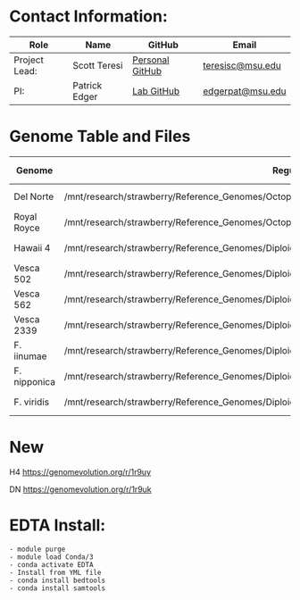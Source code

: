 # Contact Information:
| Role          | Name          | GitHub                                                  | Email              |
|---------------|---------------|---------------------------------------------------------|--------------------|
| Project Lead: | Scott Teresi  | [Personal GitHub](https://github.com/sjteresi) | <teresisc@msu.edu> |
| PI:           | Patrick Edger | [Lab GitHub](https://github.com/EdgerLab)               | <edgerpat@msu.edu> |

# Genome Table and Files
| **Genome**   | **Regular Fasta**                                                                                         | **CDS FASTA**                                                                                                                          | **Gene Annotation**                                                                                                          | **TE Density** |
|--------------|-----------------------------------------------------------------------------------------------------------|----------------------------------------------------------------------------------------------------------------------------------------|------------------------------------------------------------------------------------------------------------------------------|----------------|
| Del Norte    | /mnt/research/strawberry/Reference_Genomes/Octoploids/Del_Norte/DelNorte_ragtag.scaffolds.fasta            | (TODO) Make via GFFRead: /mnt/research/edgerpat_lab/Scotty/Strawberry_Domestication/results/Del_Norte/Del_Norte_CDS_NewNames.fa.gz     | /mnt/research/strawberry/Reference_Genomes/Octoploids/Del_Norte/DelNorte-salt_maker_annotation.renamed.gff                   | TODO           |
| Royal Royce  | /mnt/research/strawberry/Reference_Genomes/Octoploids/Royal_Royce/farr1.fa                                | (TODO) Make via GFFRead: /mnt/research/edgerpat_lab/Scotty/Strawberry_Domestication/results/Royal_Royce/Royal_Royce_CDS_NewNames.fa.gz | /mnt/research/strawberry/Reference_Genomes/Octoploids/Royal_Royce/farr1.gene_models.gff                                      | TODO           |
| Hawaii 4     | /mnt/research/strawberry/Reference_Genomes/Diploids/Fragaria_vesca/Hawaii-4/H4_FASTA.fa                   | TODO) Make via GFFRead: /mnt/research/edgerpat_lab/Scotty/Strawberry_Domestication/results/H4/H4_CDS_NewNames.fa.gz                    | /mnt/research/strawberry/Reference_Genomes/Diploids/Fragaria_vesca/Hawaii-4/Fragaria_vesca_v4.0.a1.transcripts.gff3          | TODO           |
| Vesca 502    | /mnt/research/strawberry/Reference_Genomes/Diploids/Fragaria_vesca/502/502.ragtag.scaffolds.renamed.fasta | TODO) Make via GFFRead: /mnt/research/edgerpat_lab/Scotty/Strawberry_Domestication/results/Vesca_502/Vesca_502_CDS_NewNames.fa.gz      | /mnt/research/strawberry/Reference_Genomes/Diploids/Fragaria_vesca/502/502_maker_annotation.gff.v1.2.agat.gff                | Not creating   |
| Vesca 562    | /mnt/research/strawberry/Reference_Genomes/Diploids/Fragaria_vesca/562/562.ragtag.scaffolds.renamed.fasta | (TODO) Make via GFFRead: /mnt/research/edgerpat_lab/Scotty/Strawberry_Domestication/results/Vesca_562/Vesca_562_CDS_NewNames.fa.gz     | /mnt/research/strawberry/Reference_Genomes/Diploids/Fragaria_vesca/562/562_maker_annotation.gff.v1.2.agat.gff                | Not creating   |
| Vesca 2339   | /mnt/research/strawberry/Reference_Genomes/Diploids/Fragaria_vesca/1008/Renamed_2339/2339.final.fasta     | (TODO) Make via GFFRead: /mnt/research/edgerpat_lab/Scotty/Strawberry_Domestication/results/Vesca_2339/Vesca_2339_CDS_NewNames.fa.gz   | /mnt/research/strawberry/Reference_Genomes/Diploids/Fragaria_vesca/1008/Renamed_2339/2339_maker_annotation.gff.v1.2.agat.gff | Not creating   |
| F. iinumae   | /mnt/research/strawberry/Reference_Genomes/Diploids/F_iinumae/FII.fasta                                   | Pre-existing: /mnt/research/strawberry/Reference_Genomes/Diploids/F_iinumae/FII.cds                                                    | Not using                                                                                                                    | Not creating   |
| F. nipponica | /mnt/research/strawberry/Reference_Genomes/Diploids/F_nipponica/nipponica.ragtag.scaffolds.fasta          | Not creating or using                                                                                                                  | Not available                                                                                                                | Not creating   |
| F. viridis   | /mnt/research/strawberry/Reference_Genomes/Diploids/F_viridis/viridis.ragtag.scaffolds.fasta              | Not creating or using                                                                                                                  | Not available                                                                                                                | Not creating   |



# New
H4
https://genomevolution.org/r/1r9uy

DN
https://genomevolution.org/r/1r9uk


# EDTA Install:
```
- module purge
- module load Conda/3
- conda activate EDTA
- Install from YML file
- conda install bedtools
- conda install samtools
```
